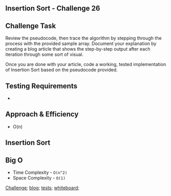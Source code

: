 ## Insertion Sort - Challenge 26


## Challenge Task 
Review the pseudocode, then trace the algorithm by stepping through the process with the provided sample array. Document your explanation by creating a blog article that shows the step-by-step output after each iteration through some sort of visual.

Once you are done with your article, code a working, tested implementation of Insertion Sort based on the pseudocode provided.


## Testing Requirements
* 

## Approach & Efficiency
* O(n)

## Insertion Sort

## Big O
  * Time Complexity - `O(n^2)`
  * Space Complexity - `O(1)`

[Challenge](insertion-sort.js);
[blog](BLOG.md);
[tests](insertion-sort.test.js);
[whiteboard](whiteboard.png);